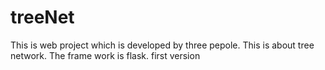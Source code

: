 # treeNet

This is web project which is developed by three pepole. This is about tree network. The frame work is flask.
first version
